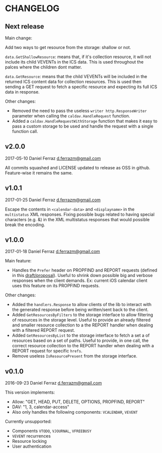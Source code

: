 # CHANGELOG

Next release
-----------

Main change:

Add two ways to get resource from the storage: shallow or not.

`data.GetShallowResource`: means that, if it's collection resource, it will not include its child VEVENTs in the ICS data.
This is used throughout the palces where the children dont matter.

`data.GetResource`: means that the child VEVENTs will be included in the returned ICS content data for collection resources.
This is used then sending a GET request to fetch a specific resource and expecting its full ICS data in response.

Other changes:

* Removed the need to pass the useless `writer http.ResponseWriter` parameter when calling the `caldav.HandleRequest` function.
* Added a `caldav.HandleRequestWithStorage` function that makes it easy to pass a custom storage to be used and handle the request with a single function call.


v2.0.0
-----------
2017-05-10  Daniel Ferraz  <d.ferrazm@gmail.com>

All commits squashed and LICENSE updated to release as OSS in github.
Feature-wise it remains the same.


v1.0.1
-----------
2017-01-25  Daniel Ferraz  <d.ferrazm@gmail.com>

Escape the contents in `<calendar-data>` and `<displayname>` in the `multistatus` XML responses. Fixing possible bugs
related to having special characters (e.g. &) in the XML multistatus responses that would possible break the encoding.

v1.0.0
-----------
2017-01-18  Daniel Ferraz  <d.ferrazm@gmail.com>

Main feature:

* Handles the `Prefer` header on PROPFIND and REPORT requests (defined in this [draft/proposal](https://tools.ietf.org/html/draft-murchison-webdav-prefer-05)). Useful to shrink down possible big and verbose responses when the client demands. Ex: current iOS calendar client uses this feature on its PROPFIND requests.

Other changes:

* Added the `handlers.Response` to allow clients of the lib to interact with the generated response before being written/sent back to the client.
* Added `GetResourcesByFilters` to the storage interface to allow filtering of resources in the storage level. Useful to provide an already filtered and smaller resource collection to a the REPORT handler when dealing with a filtered REPORT request.
* Added `GetResourcesByList` to the storage interface to fetch a set a of resources based on a set of paths. Useful to provide, in one call, the correct resource collection to the REPORT handler when dealing with a REPORT request for specific `hrefs`.
* Remove useless `IsResourcePresent` from the storage interface.


v0.1.0
-----------
2016-09-23  Daniel Ferraz  <d.ferrazm@gmail.com>

This version implements:

* Allow: "GET, HEAD, PUT, DELETE, OPTIONS, PROPFIND, REPORT"
* DAV: "1, 3, calendar-access"
* Also only handles the following components: `VCALENDAR`, `VEVENT`

Currently unsupported:

* Components `VTODO`, `VJOURNAL`, `VFREEBUSY`
* `VEVENT` recurrences
* Resource locking
* User authentication
